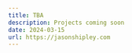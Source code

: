 ```yaml
---
title: TBA
description: Projects coming soon
date: 2024-03-15
url: https://jasonshipley.com
---
```

